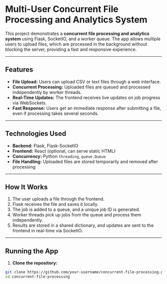 # Multi-User Concurrent File Processing and Analytics System

This project demonstrates a **concurrent file processing and analytics system** using Flask, SocketIO, and a worker queue. The app allows multiple users to upload files, which are processed in the background without blocking the server, providing a fast and responsive experience.

---

## Features

- **File Upload:** Users can upload CSV or text files through a web interface.  
- **Concurrent Processing:** Uploaded files are queued and processed independently by worker threads.  
- **Real-Time Updates:** The frontend receives live updates on job progress via WebSockets.  
- **Fast Response:** Users get an immediate response after submitting a file, even if processing takes several seconds.  

---

## Technologies Used

- **Backend:** Flask, Flask-SocketIO  
- **Frontend:** React (optional, can serve static HTML)  
- **Concurrency:** Python `threading`, `queue.Queue`  
- **File Handling:** Uploaded files are stored temporarily and removed after processing  

---

## How It Works

1. The user uploads a file through the frontend.  
2. Flask receives the file and saves it locally.  
3. The job is added to a queue, and a unique job ID is generated.  
4. Worker threads pick up jobs from the queue and process them independently.  
5. Results are stored in a shared dictionary, and updates are sent to the frontend in real-time via SocketIO.  

---

## Running the App

1. **Clone the repository:**

```bash
git clone https://github.com/your-username/concurrent-file-processing.git
cd concurrent-file-processing
